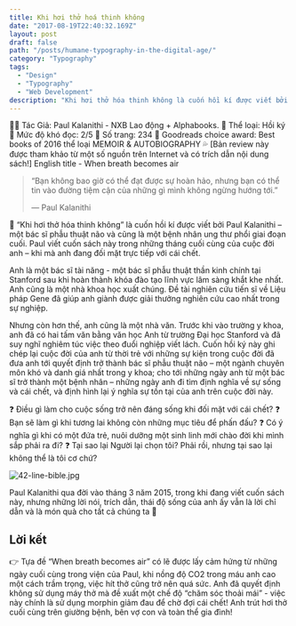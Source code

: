```yaml
---
title: Khi hơi thở hoá thinh không
date: "2017-08-19T22:40:32.169Z"
layout: post
draft: false
path: "/posts/humane-typography-in-the-digital-age/"
category: "Typography"
tags:
  - "Design"
  - "Typography"
  - "Web Development"
description: "Khi hơi thở hóa thinh không là cuốn hồi kí được viết bởi Paul Kalanithi – một bác sĩ phẫu thuật não và cũng là một bệnh nhân ung thư phổi giai đoạn cuối. Paul viết cuốn sách này trong những tháng cuối cùng của cuộc đời anh – khi mà anh đang đối mặt trực tiếp với cái chết."
---
```


💁‍♂️ Tác Giả: Paul Kalanithi - NXB Lao động + Alphabooks.
🍂 Thể loại: Hồi ký
🌵 Mức độ khó đọc: 2/5
📑 Số trang: 234  🥇 Goodreads choice award: Best books of 2016 thể loại MEMOIR & AUTOBIOGRAPHY 
💦 [Bản review này được tham khảo từ một số nguồn trên Internet và có trích dẫn nội dung sách!]
English title - When breath becomes air

> “Bạn không bao giờ có thể đạt được sự hoàn hảo, nhưng bạn có thể tin vào đường tiệm cận của những gì mình không ngừng hướng tới.”
>
> — Paul Kalanithi

📗 “Khi hơi thở hóa thinh không” là cuốn hồi kí được viết bởi Paul Kalanithi – một bác sĩ phẫu thuật não và cũng là một bệnh nhân ung thư phổi giai đoạn cuối. Paul viết cuốn sách này trong những tháng cuối cùng của cuộc đời anh – khi mà anh đang đối mặt trực tiếp với cái chết.

Anh là một bác sĩ tài năng - một bác sĩ phẫu thuật thần kinh chính tại Stanford sau khi hoàn thành khóa đào tạo lĩnh vực lâm sàng khắt khe nhất. Anh cũng là một nhà khoa học xuất chúng. Đề tài nghiên cứu tiến sĩ về Liệu pháp Gene đã giúp anh giành được giải thưởng nghiên cứu cao nhất trong sự nghiệp.

Nhưng còn hơn thế, anh cũng là một nhà văn. Trước khi vào trường y khoa, anh đã có hai tấm văn bằng văn học Anh từ trường Đại học Stanford và đã suy nghĩ nghiêm túc việc theo đuổi nghiệp viết lách. Cuốn hồi ký này ghi chép lại cuộc đời của anh từ thời trẻ với những sự kiện trong cuộc đời đã đưa anh tới quyết định trở thành bác sĩ phẫu thuật não – một ngành chuyên môn khó và danh giá nhất trong y khoa; cho tới những ngày anh từ một bác sĩ trở thành một bệnh nhân – những ngày anh đi tìm định nghĩa về sự sống và cái chết, và định hình lại ý nghĩa sự tồn tại của anh trên cuộc đời này.

❓ Điều gì làm cho cuộc sống trở nên đáng sống khi đối mặt với cái chết? 
❓ Bạn sẽ làm gì khi tương lai không còn những mục tiêu để phấn đấu?
❓ Có ý nghĩa gì khi có một đứa trẻ, nuôi dưỡng một sinh linh mới chào đời khi mình sắp phải ra đi?
❓ Tại sao lại Người lại chọn tôi? Phải rồi, nhưng tại sao lại không thể là tôi cơ chứ?

![42-line-bible.jpg](./42-line-bible.jpg)

Paul Kalanithi qua đời vào tháng 3 năm 2015, trong khi đang viết cuốn sách này, nhưng những lời nói, trích dẫn, thái độ sống của anh ấy vẫn là lời chỉ dẫn và là món quà cho tất cả chúng ta 🙂 

## Lời kết

👉 Tựa đề “When breath becomes air” có lẽ được lấy cảm hứng từ những ngày cuối cùng trong viện của Paul, khi nồng độ CO2 trong máu anh cao một cách trầm trọng, việc hít thở cũng trở nên quá sức. Anh đã quyết định không sử dụng máy thở mà đề xuất một chế độ “chăm sóc thoải mái” - việc này chính là sử dụng morphin giảm đau để chờ đợi cái chết! Anh trút hơi thở cuối cùng trên giường bệnh, bên vợ con và toàn thể gia đình! 

